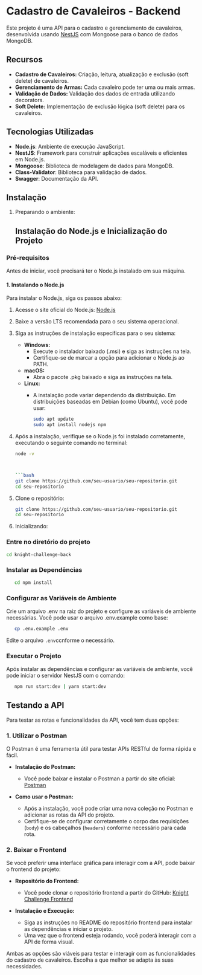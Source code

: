 # Cadastro de Cavaleiros - Backend

Este projeto é uma API para o cadastro e gerenciamento de cavaleiros, desenvolvida usando [NestJS](https://nestjs.com/) com Mongoose para o banco de dados MongoDB.

## Recursos

- **Cadastro de Cavaleiros:** Criação, leitura, atualização e exclusão (soft delete) de cavaleiros.
- **Gerenciamento de Armas:** Cada cavaleiro pode ter uma ou mais armas.
- **Validação de Dados:** Validação dos dados de entrada utilizando decorators.
- **Soft Delete:** Implementação de exclusão lógica (soft delete) para os cavaleiros.

## Tecnologias Utilizadas

- **Node.js**: Ambiente de execução JavaScript.
- **NestJS**: Framework para construir aplicações escaláveis e eficientes em Node.js.
- **Mongoose**: Biblioteca de modelagem de dados para MongoDB.
- **Class-Validator**: Biblioteca para validação de dados.
- **Swagger**: Documentação da API.

## Instalação

1. Preparando o ambiente:

   ## Instalação do Node.js e Inicialização do Projeto

### Pré-requisitos

Antes de iniciar, você precisará ter o Node.js instalado em sua máquina.

#### 1. Instalando o Node.js

Para instalar o Node.js, siga os passos abaixo:

1. Acesse o site oficial do Node.js: [Node.js](https://nodejs.org/)
2. Baixe a versão LTS recomendada para o seu sistema operacional.
3. Siga as instruções de instalação específicas para o seu sistema:

   - **Windows:**
     - Execute o instalador baixado (.msi) e siga as instruções na tela.
     - Certifique-se de marcar a opção para adicionar o Node.js ao PATH.
   - **macOS:**
     - Abra o pacote .pkg baixado e siga as instruções na tela.
   - **Linux:**
     - A instalação pode variar dependendo da distribuição. Em distribuições baseadas em Debian (como Ubuntu), você pode usar:

       ```bash
       sudo apt update
       sudo apt install nodejs npm
       ```

4. Após a instalação, verifique se o Node.js foi instalado corretamente, executando o seguinte comando no terminal:

   ```bash
   node -v



   ```bash
   git clone https://github.com/seu-usuario/seu-repositorio.git
   cd seu-repositorio

2. Clone o repositório:

   ```bash
   git clone https://github.com/seu-usuario/seu-repositorio.git
   cd seu-repositorio


3. Inicializando:

### Entre no diretório do projeto

   ```bash
   cd knight-challenge-back

   ```

### Instalar as Dependências

```bash
   cd npm install

   ```


### Configurar as Variáveis de Ambiente

   Crie um arquivo .env na raiz do projeto e configure as variáveis de ambiente necessárias. Você pode usar o arquivo .env.example como base:

```bash
   cp .env.example .env
   ```
   Edite o arquivo `.env`ccnforme o necessário.

### Executar o Projeto

   Após instalar as dependências e configurar as variáveis de ambiente, você pode iniciar o servidor NestJS com o comando:
```bash
   npm run start:dev | yarn start:dev
   ```

## Testando a API

Para testar as rotas e funcionalidades da API, você tem duas opções:

### 1. Utilizar o Postman

O Postman é uma ferramenta útil para testar APIs RESTful de forma rápida e fácil. 

- **Instalação do Postman:**
  - Você pode baixar e instalar o Postman a partir do site oficial: [Postman](https://www.postman.com/downloads/)
  
- **Como usar o Postman:**
  - Após a instalação, você pode criar uma nova coleção no Postman e adicionar as rotas da API do projeto.
  - Certifique-se de configurar corretamente o corpo das requisições (`body`) e os cabeçalhos (`headers`) conforme necessário para cada rota.

### 2. Baixar o Frontend

Se você preferir uma interface gráfica para interagir com a API, pode baixar o frontend do projeto:

- **Repositório do Frontend:**
  - Você pode clonar o repositório frontend a partir do GitHub: [Knight Challenge Frontend](https://github.com/tuccioRafael/knight-challenge-front)

- **Instalação e Execução:**
  - Siga as instruções no README do repositório frontend para instalar as dependências e iniciar o projeto.
  - Uma vez que o frontend esteja rodando, você poderá interagir com a API de forma visual.

Ambas as opções são viáveis para testar e interagir com as funcionalidades do cadastro de cavaleiros. Escolha a que melhor se adapta às suas necessidades.
